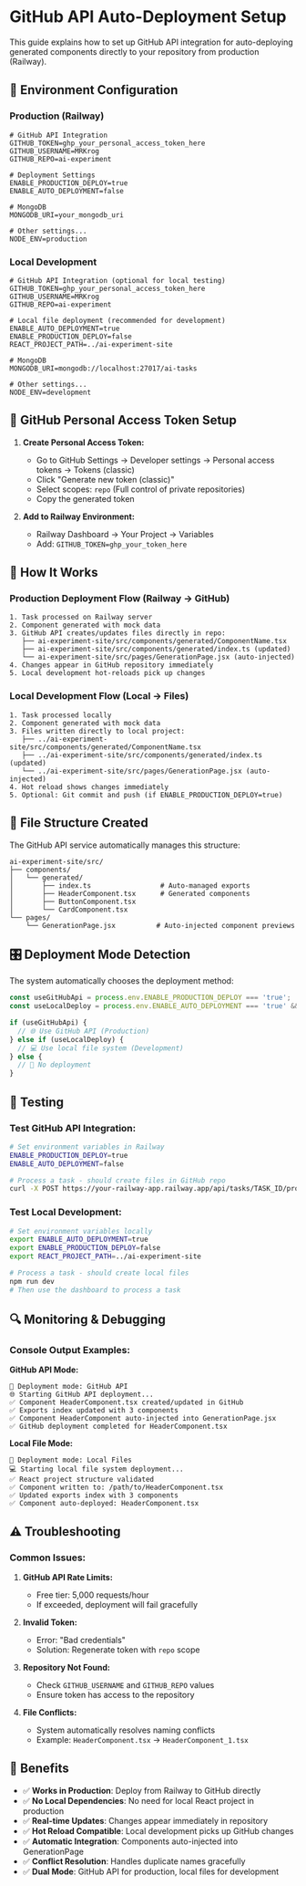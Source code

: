# GitHub API Auto-Deployment Setup

This guide explains how to set up GitHub API integration for auto-deploying generated components directly to your repository from production (Railway).

## 🔧 Environment Configuration

### Production (Railway)
```env
# GitHub API Integration
GITHUB_TOKEN=ghp_your_personal_access_token_here
GITHUB_USERNAME=MRKrog
GITHUB_REPO=ai-experiment

# Deployment Settings
ENABLE_PRODUCTION_DEPLOY=true
ENABLE_AUTO_DEPLOYMENT=false

# MongoDB
MONGODB_URI=your_mongodb_uri

# Other settings...
NODE_ENV=production
```

### Local Development
```env
# GitHub API Integration (optional for local testing)
GITHUB_TOKEN=ghp_your_personal_access_token_here
GITHUB_USERNAME=MRKrog  
GITHUB_REPO=ai-experiment

# Local file deployment (recommended for development)
ENABLE_AUTO_DEPLOYMENT=true
ENABLE_PRODUCTION_DEPLOY=false
REACT_PROJECT_PATH=../ai-experiment-site

# MongoDB
MONGODB_URI=mongodb://localhost:27017/ai-tasks

# Other settings...
NODE_ENV=development
```

## 🔑 GitHub Personal Access Token Setup

1. **Create Personal Access Token:**
   - Go to GitHub Settings → Developer settings → Personal access tokens → Tokens (classic)
   - Click "Generate new token (classic)"
   - Select scopes: `repo` (Full control of private repositories)
   - Copy the generated token

2. **Add to Railway Environment:**
   - Railway Dashboard → Your Project → Variables
   - Add: `GITHUB_TOKEN=ghp_your_token_here`

## 🚀 How It Works

### Production Deployment Flow (Railway → GitHub)
```
1. Task processed on Railway server
2. Component generated with mock data
3. GitHub API creates/updates files directly in repo:
   ├── ai-experiment-site/src/components/generated/ComponentName.tsx
   ├── ai-experiment-site/src/components/generated/index.ts (updated)
   └── ai-experiment-site/src/pages/GenerationPage.jsx (auto-injected)
4. Changes appear in GitHub repository immediately
5. Local development hot-reloads pick up changes
```

### Local Development Flow (Local → Files)
```
1. Task processed locally
2. Component generated with mock data  
3. Files written directly to local project:
   ├── ../ai-experiment-site/src/components/generated/ComponentName.tsx
   ├── ../ai-experiment-site/src/components/generated/index.ts (updated)
   └── ../ai-experiment-site/src/pages/GenerationPage.jsx (auto-injected)
4. Hot reload shows changes immediately
5. Optional: Git commit and push (if ENABLE_PRODUCTION_DEPLOY=true)
```

## 📁 File Structure Created

The GitHub API service automatically manages this structure:

```
ai-experiment-site/src/
├── components/
│   └── generated/
│       ├── index.ts                 # Auto-managed exports
│       ├── HeaderComponent.tsx      # Generated components
│       ├── ButtonComponent.tsx
│       └── CardComponent.tsx
└── pages/
    └── GenerationPage.jsx          # Auto-injected component previews
```

## 🎛️ Deployment Mode Detection

The system automatically chooses the deployment method:

```javascript
const useGitHubApi = process.env.ENABLE_PRODUCTION_DEPLOY === 'true';
const useLocalDeploy = process.env.ENABLE_AUTO_DEPLOYMENT === 'true' && !useGitHubApi;

if (useGitHubApi) {
  // 🌐 Use GitHub API (Production)
} else if (useLocalDeploy) {
  // 💻 Use local file system (Development)
} else {
  // 📴 No deployment
}
```

## 🧪 Testing

### Test GitHub API Integration:
```bash
# Set environment variables in Railway
ENABLE_PRODUCTION_DEPLOY=true
ENABLE_AUTO_DEPLOYMENT=false

# Process a task - should create files in GitHub repo
curl -X POST https://your-railway-app.railway.app/api/tasks/TASK_ID/process
```

### Test Local Development:
```bash
# Set environment variables locally
export ENABLE_AUTO_DEPLOYMENT=true
export ENABLE_PRODUCTION_DEPLOY=false
export REACT_PROJECT_PATH=../ai-experiment-site

# Process a task - should create local files
npm run dev
# Then use the dashboard to process a task
```

## 🔍 Monitoring & Debugging

### Console Output Examples:

**GitHub API Mode:**
```
🔧 Deployment mode: GitHub API
🌐 Starting GitHub API deployment...
✅ Component HeaderComponent.tsx created/updated in GitHub
✅ Exports index updated with 3 components
✅ Component HeaderComponent auto-injected into GenerationPage.jsx
✅ GitHub deployment completed for HeaderComponent.tsx
```

**Local File Mode:**
```
🔧 Deployment mode: Local Files
💻 Starting local file system deployment...
✅ React project structure validated
✅ Component written to: /path/to/HeaderComponent.tsx
✅ Updated exports index with 3 components
✅ Component auto-deployed: HeaderComponent.tsx
```

## ⚠️ Troubleshooting

### Common Issues:

1. **GitHub API Rate Limits:**
   - Free tier: 5,000 requests/hour
   - If exceeded, deployment will fail gracefully

2. **Invalid Token:**
   - Error: "Bad credentials"
   - Solution: Regenerate token with `repo` scope

3. **Repository Not Found:**
   - Check `GITHUB_USERNAME` and `GITHUB_REPO` values
   - Ensure token has access to the repository

4. **File Conflicts:**
   - System automatically resolves naming conflicts
   - Example: `HeaderComponent.tsx` → `HeaderComponent_1.tsx`

## 🎯 Benefits

- ✅ **Works in Production**: Deploy from Railway to GitHub directly
- ✅ **No Local Dependencies**: No need for local React project in production
- ✅ **Real-time Updates**: Changes appear immediately in repository
- ✅ **Hot Reload Compatible**: Local development picks up GitHub changes
- ✅ **Automatic Integration**: Components auto-injected into GenerationPage
- ✅ **Conflict Resolution**: Handles duplicate names gracefully
- ✅ **Dual Mode**: GitHub API for production, local files for development 